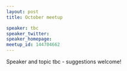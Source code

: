 ```yaml
---
layout: post
title: October meetup

speaker: tbc
speaker_twitter:
speaker_homepage:
meetup_id: 144704662
---
```


Speaker and topic tbc - suggestions welcome!